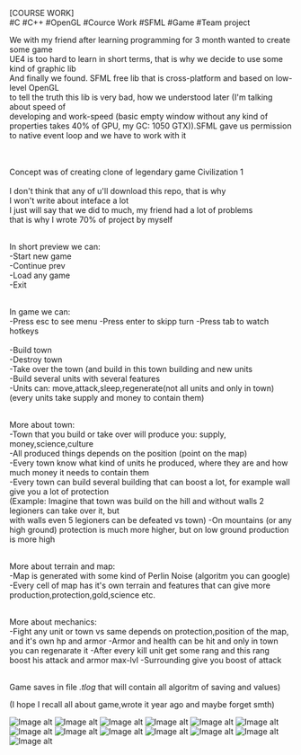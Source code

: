 [COURSE WORK]</br>
#C #C++ #OpenGL #Cource Work #SFML #Game #Team project</br>


We with my friend after learning programming for 3 month wanted to create some game </br>
UE4 is too hard to learn in short terms, that is why we decide to use some kind of graphic lib </br>
And finally we found. SFML free lib that is cross-platform and based on low-level OpenGL </br>
to tell the truth this lib is very bad, how we understood later (I'm talking about speed of </br>
developing and work-speed (basic empty window without any kind of properties takes 40% of GPU, my GC: 1050 GTX)).SFML gave us permission to 
native event loop and we have to work with it</br>
 </br>
 
 </br>Concept was of creating clone of legendary game Civilization 1 </br>
 </br>I don't think that any of u'll download this repo, that is why </br>
 I won't write about inteface a lot</br>
 I just will say that we did to much, my friend had a lot of problems </br>
 that is why I wrote 70% of project by myself </br>
 
  </br>In short preview we can: </br>
  -Start new game </br>
  -Continue prev </br>
  -Load any game </br>
  -Exit

 </br>In game we can: </br>
-Press esc to see menu
-Press enter to skipp turn
-Press tab to watch hotkeys </br> </br>
-Build town </br>
-Destroy town </br>
-Take over the town (and build in this town building and new units </br>
-Build several units with several features </br>
-Units can: move,attack,sleep,regenerate(not all units and only in town) (every units take supply and money to contain them)

</br>More about town:</br>
-Town that you build or take over will produce you: supply, money,science,culture</br>
-All produced things depends on the position (point on the map)</br>
-Every town know what kind of units he produced, where they are and how much money it needs to contain them</br>
-Every town can build several building that can boost a lot, for example wall give you a lot of protection</br>
(Example: Imagine that town was build on the hill and without walls 2 legioners can take over it, but</br>
with walls even 5 legioners can be defeated vs town)
-On mountains (or any high ground) protection is much more higher, but on low ground production is more high

</br>More about terrain and map:</br>
-Map is generated with some kind of Perlin Noise (algoritm you can google)
-Every cell of map has it's own terrain and features that can give more production,protection,gold,science etc.

</br>More about mechanics:</br>
-Fight any unit or town vs same depends on protection,position of the map, and it's own hp and armor
-Armor and health can be hit and only in town you can regenarate it
-After every kill unit get some rang and this rang boost his attack and armor max-lvl
-Surrounding give you boost of attack 

</br>Game saves in file *.tlog* that will contain all algoritm of saving and values)

(I hope I recall all about game,wrote it year ago and maybe forget smth)


![Image alt](https://github.com/SaintAllary/War-of-Civilization/raw/master/ImagesGit/1.jpg)
![Image alt](https://github.com/SaintAllary/War-of-Civilization/raw/master/ImagesGit/2.jpg)
![Image alt](https://github.com/SaintAllary/War-of-Civilization/raw/master/ImagesGit/3.jpg)
![Image alt](https://github.com/SaintAllary/War-of-Civilization/raw/master/ImagesGit/4.jpg)
![Image alt](https://github.com/SaintAllary/War-of-Civilization/raw/master/ImagesGit/5.jpg)
![Image alt](https://github.com/SaintAllary/War-of-Civilization/raw/master/ImagesGit/6.jpg)
![Image alt](https://github.com/SaintAllary/War-of-Civilization/raw/master/ImagesGit/7.jpg)
![Image alt](https://github.com/SaintAllary/War-of-Civilization/raw/master/ImagesGit/8.jpg)
![Image alt](https://github.com/SaintAllary/War-of-Civilization/raw/master/ImagesGit/9.jpg)
![Image alt](https://github.com/SaintAllary/War-of-Civilization/raw/master/ImagesGit/10.jpg)
![Image alt](https://github.com/SaintAllary/War-of-Civilization/raw/master/ImagesGit/11.jpg)
![Image alt](https://github.com/SaintAllary/War-of-Civilization/raw/master/ImagesGit/12.jpg)
![Image alt](https://github.com/SaintAllary/War-of-Civilization/raw/master/ImagesGit/13.jpg)

